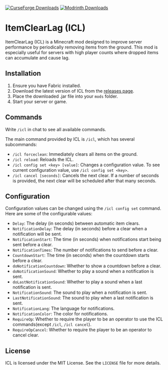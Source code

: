 [![CurseForge Downloads](https://img.shields.io/curseforge/dt/1001584?style=for-the-badge&logo=curseforge&logoColor=%230d0d0d&labelColor=%23f16436&color=%230d0d0d)](https://www.curseforge.com/minecraft/mc-mods/itemclearlag) [![Modrinth Downloads](https://img.shields.io/modrinth/dt/NJcJEXNc?style=for-the-badge&logo=modrinth&color=%231bd96a)](https://modrinth.com/mod/itemclearlag)

# ItemClearLag (ICL)

ItemClearLag (ICL) is a Minecraft mod designed to improve server performance by periodically removing items from the ground. This mod is especially useful for servers with high player counts where dropped items can accumulate and cause lag.

## Installation

1. Ensure you have Fabric installed.
2. Download the latest version of ICL from the [releases page](https://github.com/VeiTrr/ItemClearLag-ICL/releases).
3. Place the downloaded .jar file into your `mods` folder.
4. Start your server or game.

## Commands

Write `/icl` in chat to see all available commands.

The main command provided by ICL is `/icl`, which has several subcommands:

- `/icl forceclean`: Immediately clears all items on the ground.
- `/icl reload`: Reloads the ICL.
- `/icl config set <key> [value]`: Changes a configuration value. To see current configuration value, use `/icl config set <key>`.
- `/icl cancel [seconds]`: Cancels the next clear. If a number of seconds is provided, the next clear will be scheduled after that many seconds.

## Configuration

Configuration values can be changed using the `/icl config set` command. Here are some of the configurable values:

- `Delay`: The delay (in seconds) between automatic item clears.
- `NotificationDelay`: The delay (in seconds) before a clear when a notification will be sent.
- `NotificationStart`: The time (in seconds) when notifications start being sent before a clear.
- `NotificationTimes`: The number of notifications to send before a clear.
- `CountdownStart`: The time (in seconds) when the countdown starts before a clear.
- `doNotificationCountdown`: Whether to show a countdown before a clear.
- `doNotificationSound`: Whether to play a sound when a notification is sent.
- `doLastNotificationSound`: Whether to play a sound when a last notification is sent.
- `NotificationSound`: The sound to play when a notification is sent.
- `LastNotificationSound`: The sound to play when a last notification is sent.
- `NotificationLang`: The language for notifications.
- `NotificationColor`: The color for notifications.
- `RequireOp`: Whether to require the player to be an operator to use the ICL commands(except `/icl`, `/icl cancel`).
- `RequireOpCancel`: Whether to require the player to be an operator to cancel clear.

## License

ICL is licensed under the MIT License. See the `LICENSE` file for more details.
